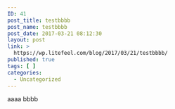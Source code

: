 ```yaml
---
ID: 41
post_title: testbbbb
post_name: testbbbb
post_date: 2017-03-21 08:12:30
layout: post
link: >
  https://wp.litefeel.com/blog/2017/03/21/testbbbb/
published: true
tags: [ ]
categories:
  - Uncategorized
---
```

aaaa
bbbb
